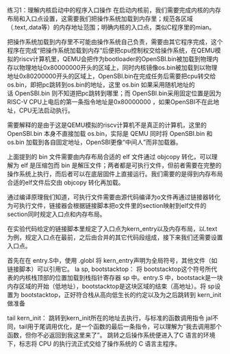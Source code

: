练习1：理解内核启动中的程序入口操作
在启动内核前，我们需要完成内核的内存布局和入口点设置，这需要我们把操作系统加载到内存里；规范各区域（.text,.data等）的内存地址范围；明确内核的入口点，类似C程序里的mian。

把操作系统加载到内存里不可能由操作系统自己负责，需要由其它程序完成，这个程序在完成“把操作系统加载到内存“后便把cpu控制权交给操作系统，在QEMU模拟的riscv计算机里，QEMU会把作为bootloader的OpenSBI.bin被加载到物理内存以物理地址0x80000000开头的区域上，同时内核镜像os.bin被加载到以物理地址0x80200000开头的区域上，OpenSBI.bin在完成任务后需要把cpu转交给os.bin，即把pc跳转到os.bin的地址，这里 os.bin 如果采用随机地址的话 OpenSBI.bin 则不知道把pc跳转到哪里；而 OpenSBI.bin采用固定位置是因为 RISC-V CPU上电后的第一条指令地址是 ​​0x80000000​ ​，如果OpenSBI不在此地址，CPU无法启动执行。

需要解释的是由于这是QEMU模拟的riscv计算机不是真正的计算机，这里的OpenSBI.bin 本身不直接加载 os.bin​​，实际是 ​​QEMU​​ 同时将 OpenSBI.bin 和 os.bin 加载到各自固定地址，OpenSBI更像“中间人”而非加载器。

上面提到的 bin 文件需要由内存布局合适的 elf 文件通过 objcopy 转化，可以理解为 elf 是压缩包而 bin 是解压文件；两者都是可执行文件，但前者需要在完整的操作系统上执行，而后者可以在底层固件上直接运行。我们需要的是得到内存布局合适的elf文件后交由 objcopy 转化再加载。

通过编译原理我们知道，可执行文件需要由源代码编译为o文件再通过链接器转化为可执行文件，链接器会根据链接脚本把o文件里的section映射到elf文件的section同时规定入口点和内存布局。

在实验代码给定的链接脚本里规定了入口点为kern_entry以及内存布局，以.text为例，规定入口点在最前，之后由合并的其它代码段组成，接下来我们还需要设置入口点。

首先在在 entry.S中，使用 .globl 将 kern_entry声明为全局符号，其他文件（如链接脚本）可以引用它。
la sp, bootstacktop： 将 bootstacktop这个符号所代表的内核栈顶部的位置加载到栈指针寄存器 sp 中。​
entry.S 中，bootstack是一块内存区域的开始（低地址），bootstacktop是这块区域的结束（高地址）。将 sp设置为 bootstacktop，正好符合栈从高向低生长的约定以及​​为之后跳转到 kern_init做准备

tail kern_init： 跳转到kern_init所在的地址去执行，与标准的函数调用指令 jal不同，tail​​ 用于​​尾调用优化​​，是一个函数的最后一条指令，可以理解为“我去调用那个函数，但你不必返回到我这里来了”。
跳转之后操作系统便进入了C 语言的环境下，标志将 CPU 的执行流正式交给了操作系统的 C 语言主程序。

